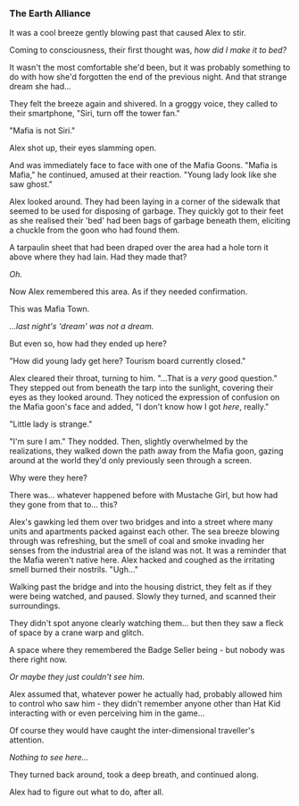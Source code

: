 ### The Earth Alliance

It was a cool breeze gently blowing past that caused Alex to stir.

Coming to consciousness, their first thought was, *how did I make it to bed?*

It wasn't the most comfortable she'd been, but it was probably something to do with how she'd forgotten the end of the previous night. And that strange dream she had...

They felt the breeze again and shivered. In a groggy voice, they called to their smartphone, "Siri, turn off the tower fan."

"Mafia is not Siri."

Alex shot up, their eyes slamming open.

And was immediately face to face with one of the Mafia Goons. "Mafia is Mafia," he continued, amused at their reaction. "Young lady look like she saw ghost."

Alex looked around. They had been laying in a corner of the sidewalk that seemed to be used for disposing of garbage. They quickly got to their feet as she realised their 'bed' had been bags of garbage beneath them, eliciting a chuckle from the goon who had found them.

A tarpaulin sheet that had been draped over the area had a hole torn it above where they had lain. Had they made that?

*Oh.*

Now Alex remembered this area. As if they needed confirmation.

This was Mafia Town.

*...last night's 'dream' was not a dream.*

But even so, how had they ended up here?

"How did young lady get here? Tourism board currently closed."

Alex cleared their throat, turning to him. "...That is a *very* good question." They stepped out from beneath the tarp into the sunlight, covering their eyes as they looked around. They noticed the expression of confusion on the Mafia goon's face and added, "I don't know how I got *here*, really."

"Little lady is strange."

"I'm sure I am." They nodded. Then, slightly overwhelmed by the realizations, they walked down the path away from the Mafia goon, gazing around at the world they'd only previously seen through a screen.

Why were they here?

There was... whatever happened before with Mustache Girl, but how had they gone from that to... this?

Alex's gawking led them over two bridges and into a street where many units and apartments packed against each other. The sea breeze blowing through was refreshing, but the smell of coal and smoke invading her senses from the industrial area of the island was not. It was a reminder that the Mafia weren't native here. Alex hacked and coughed as the irritating smell burned their nostrils. "Ugh..."

Walking past the bridge and into the housing district, they felt as if they were being watched, and paused. Slowly they turned, and scanned their surroundings.

They didn't spot anyone clearly watching them... but then they saw a fleck of space by a crane warp and glitch.

A space where they remembered the Badge Seller being - but nobody was there right now.

*Or maybe they just couldn't see him.*

Alex assumed that, whatever power he actually had, probably allowed him to control who saw him - they didn't remember anyone other than Hat Kid interacting with or even perceiving him in the game...

Of course they would have caught the inter-dimensional traveller's attention.

*Nothing to see here...*

They turned back around, took a deep breath, and continued along.

Alex had to figure out what to do, after all.
